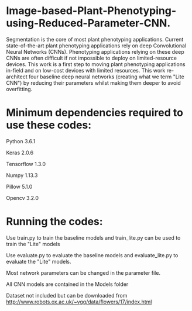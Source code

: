 # Image-based-Plant-Phenotyping-using-Reduced-Parameter-CNN.
Segmentation is the core of most plant phenotyping applications. Current state-of-the-art plant phenotyping applications rely on deep Convolutional Neural Networks (CNNs). Phenotyping applications relying on these deep CNNs are often difficult if not impossible to deploy on limited-resource devices.
This work is a first step to moving plant phenotyping applications in-field and on low-cost devices with limited resources. 
This work re-architect four baseline deep neural networks (creating what we term "Lite CNN") by reducing their parameters whilst making them deeper to avoid overfitting. 

# Minimum dependencies required to use these codes:
Python 3.6.1

Keras 2.0.6

Tensorflow 1.3.0

Numpy 1.13.3

Pillow 5.1.0

Opencv 3.2.0

# Running the codes:
Use train.py to train the baseline models and train_lite.py can be used to train the "Lite" models

Use evaluate.py to evaluate the baseline models and evaluate_lite.py to evaluate the "Lite" models.

Most network parameters can be changed in the parameter file.

All CNN models are contained in the Models folder

Dataset not included but can be downloaded from http://www.robots.ox.ac.uk/~vgg/data/flowers/17/index.html
